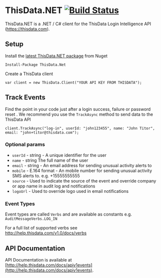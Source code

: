 ThisData.NET [![Build Status](https://travis-ci.org/thisdata/thisdata-dotnet.png?branch=master)](https://travis-ci.org/thisdata/thisdata-dotnet)
=============

ThisData.NET is a .NET / C# client for the ThisData Login Intelligence API (https://thisdata.com).

## Setup
Install the [latest ThisData.NET package](https://www.nuget.org/packages/ThisData.NET) from Nuget
```
Install-Package ThisData.Net
```

Create a ThisData client
```
var client = new ThisData.Client("YOUR API KEY FROM THISDATA");
```

## Track Events
Find the point in your code just after a login success, failure or password reset .
We recommend you use the `TrackAsync` method to send data to the ThisData API 
```
client.TrackAsync("log-in", userId: "john123455", name: "John Titor", email: "john+titor@thisdata.com");
```

### Optional params
* `userId` - string - A unique identifier for the user
* `name` - string The full name of the user
* `email` - string - An email address for sending unusual activity alerts to
* `mobile` - E.164 format - An mobile number for sending unusual activity SMS alerts to. e.g. +15555555555
* `source` - Used to indicate the source of the event and override company or app name in audit log and notifications
* `logoUrl` - Used to override logo used in email notifications

### Event Types
Event types are called `Verbs` and are available as constants e.g. `AuditMessageVerbs.LOG_IN`

For a full list of supported verbs see http://help.thisdata.com/v1.0/docs/verbs

## API Documentation

API Documentation is available at [http://help.thisdata.com/docs/apiv1events](http://help.thisdata.com/docs/apiv1events).

